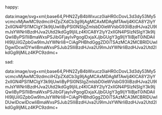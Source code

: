 happy:

data:image/svg+xml;base64,PHN2ZyB4bWxucz0iaHR0cDovL3d3dy53My5vcmcvMjAwMC9zdmciIHZpZXdCb3g9IjAgMCAxMDAgMTAwIj4KICA8Y2lyY2xlIGN4PSI1MCIgY3k9IjUwIiByPSI0NSIgZmlsbD0ieWVsbG93IiBzdHJva2U9ImJsYWNrIiBzdHJva2Utd2lkdGg9IjIiLz4KICA8Y2lyY2xlIGN4PSIzNSIgY3k9IjQwIiByPSI1IiBmaWxsPSJibGFjayIvPgogIDxjaXJjbGUgY3g9IjY1IiBjeT0iNDAiIHI9IjUiIGZpbGw9ImJsYWNrIi8+CiAgPHBhdGggZD0iTSAzMCA2MCBRIDUwIDgwIDcwIDYwIiBmaWxsPSJub25lIiBzdHJva2U9ImJsYWNrIiBzdHJva2Utd2lkdGg9IjMiLz4KPC9zdmc+

sad:

data:image/svg+xml;base64,PHN2ZyB4bWxucz0iaHR0cDovL3d3dy53My5vcmcvMjAwMC9zdmciIHZpZXdCb3g9IjAgMCAxMDAgMTAwIj4KICA8Y2lyY2xlIGN4PSI1MCIgY3k9IjUwIiByPSI0NSIgZmlsbD0ieWVsbG93IiBzdHJva2U9ImJsYWNrIiBzdHJva2Utd2lkdGg9IjIiLz4KICA8Y2lyY2xlIGN4PSIzNSIgY3k9IjQwIiByPSI1IiBmaWxsPSJibGFjayIvPgogIDxjaXJjbGUgY3g9IjY1IiBjeT0iNDAiIHI9IjUiIGZpbGw9ImJsYWNrIi8+CiAgPHBhdGggZD0iTSAzMCA3MCBRIDUwIDUwIDcwIDcwIiBmaWxsPSJub25lIiBzdHJva2U9ImJsYWNrIiBzdHJva2Utd2lkdGg9IjMiLz4KPC9zdmc+